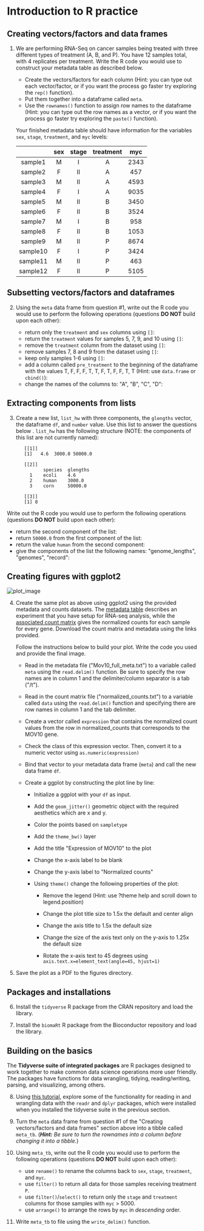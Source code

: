 # Introduction to R practice

## Creating vectors/factors and data frames

1. We are performing RNA-Seq on cancer samples being treated with three different types of treatment (A, B, and P). You have 12 samples total, with 4 replicates per treatment. Write the R code you would use to construct your metadata table as described below.  
     - Create the vectors/factors for each column (Hint: you can type out each vector/factor, or if you want the process go faster try exploring the `rep()` function).
     - Put them together into a dataframe called `meta`.
     - Use the `rownames()` function to assign row names to the dataframe (Hint: you can type out the row names as a vector, or if you want the process go faster try exploring the `paste()` function).

     Your finished metadata table should have information for the variables `sex`, `stage`, `treatment`, and `myc` levels: 

     | |sex	| stage	| treatment	| myc |
     |:--:|:--: | :--:	| :------:	| :--: |
     |sample1|	M	|I	|A	|2343|
     |sample2|	F	|II	|A	|457|
     |sample3	|M	|II	|A	|4593|
     |sample4	|F	|I	|A	|9035|
     |sample5|	M	|II	|B	|3450|
     |sample6|	F|	II|	B|	3524|
     |sample7|	M|	I|	B|	958|
     |sample8|	F|	II|	B|	1053|
     |sample9|	M|	II|	P|	8674|
     |sample10	|F|	I	|P	|3424|
     |sample11|	M	|II	|P	|463|
     |sample12|	F|	II|	P|	5105|

 
## Subsetting vectors/factors and dataframes

2. Using the `meta` data frame from question #1, write out the R code you would use to perform the following operations (questions **DO NOT** build upon each other):

     - return only the `treatment` and `sex` columns using `[]`:
     - return the `treatment` values for samples 5, 7, 9, and 10 using `[]`:
     - remove the `treatment` column from the dataset using `[]`:
     - remove samples 7, 8 and 9 from the dataset using `[]`:
     - keep only samples 1-6 using `[]`:
     - add a column called `pre_treatment` to the beginning of the dataframe with the values T, F, F, F, T, T, F, T, F, F, T, T (Hint: use `data.frame` or `cbind()`): 
     - change the names of the columns to: "A", "B", "C", "D":
 
## Extracting components from lists
3. Create a new list, `list_hw` with three components, the `glengths` vector, the dataframe `df`, and `number` value. Use this list to answer the questions below . `list_hw` has the following structure (NOTE: the components of this list are not currently named):

          [[1]]
          [1]   4.6  3000.0 50000.0 

          [[2]]
                 species  glengths 
            1    ecoli    4.6
            2    human    3000.0
            3    corn     50000.0

          [[3]]
          [1] 8

Write out the R code you would use to perform the following operations (questions **DO NOT** build upon each other):
 - return the second component of the list:
 - return `50000.0` from the first component of the list:
 - return the value `human` from the second component: 
 - give the components of the list the following names: "genome_lengths", "genomes", "record":
   
## Creating figures with ggplot2

![plot_image](https://hbctraining.github.io/Intro-to-R-flipped/homework/plotcounts.png)

4. Create the same plot as above using ggplot2 using the provided metadata and counts datasets. The [metadata table](https://github.com/hbc/Intro-to-R-2-day/raw/master/data/Mov10_full_meta.txt) describes an experiment that you have setup for RNA-seq analysis, while the [associated count matrix](https://github.com/hbc/Intro-to-R-2-day/raw/master/data/normalized_counts.txt) gives the normalized counts for each sample for every gene. Download the count matrix and metadata using the links provided.

     Follow the instructions below to build your plot. Write the code you used and provide the final image.

     - Read in the metadata file ("Mov10_full_meta.txt") to a variable called `meta` using the `read.delim()` function. Be sure to specify the row names are in column 1 and the delimiter/column separator is a tab ("/t").

     - Read in the count matrix file ("normalized_counts.txt") to a variable called `data` using the `read.delim()` function and specifying there are row names in column 1 and the tab delimiter.

     - Create a vector called `expression` that contains the normalized count values from the row in normalized_counts that corresponds to the MOV10 gene.  

     - Check the class of this expression vector. Then, convert it to a numeric vector using `as.numeric(expression)`

     - Bind that vector to your metadata data frame (`meta`) and call the new data frame `df`. 

     - Create a ggplot by constructing the plot line by line:
     
          - Initialize a  ggplot with your `df` as input.

          - Add the `geom_jitter()` geometric object with the required aesthetics which are x and y.

          - Color the points based on `sampletype`

          - Add the `theme_bw()` layer 

          - Add the title "Expression of MOV10" to the plot

          - Change the x-axis label to be blank

          - Change the y-axis label to "Normalized counts"

          - Using `theme()` change the following properties of the plot:

               - Remove the legend (Hint: use ?theme help and scroll down to legend.position)

               - Change the plot title size to 1.5x the default and center align

               - Change the axis title to 1.5x the default size

               - Change the size of the axis text only on the y-axis to 1.25x the default size
               
               - Rotate the x-axis text to 45 degrees using `axis.text.x=element_text(angle=45, hjust=1)`

5. Save the plot as a PDF to the figures directory.

## Packages and installations

6. Install the `tidyverse` R package from the CRAN repository and load the library. 

7. Install the `biomaRt` R package from the Bioconductor repository and load the library.

## Building on the basics

The **Tidyverse suite of integrated packages** are R packages designed to work together to make common data science operations more user friendly. The packages have functions for data wrangling, tidying, reading/writing, parsing, and visualizing, among others. 

8. Using [this tutorial](https://hbctraining.github.io/Training-modules/Tidyverse_ggplot2/lessons/intro_tidyverse.html), explore some of the functionality for reading in and wrangling data with the `readr` and `dplyr` packages, which were installed when you installed the tidyverse suite in the previous section.

9. Turn the `meta` data frame from question #1 of the "Creating vectors/factors and data frames" section above into a tibble called `meta_tb`. (_**Hint:** Be sure to turn the rownames into a column before changing it into a tibble._)

10. Using `meta_tb`, write out the R code you would use to perform the following operations (questions **DO NOT** build upon each other):

     - use `rename()` to rename the columns back to `sex`, `stage`, `treatment`, and `myc`.
     - use `filter()` to return all data for those samples receiving treatment `P`.
     - use `filter()`/`select()` to return only the `stage` and `treatment` columns for those samples with `myc` > 5000.
     - use `arrange()` to arrange the rows by `myc` in *descending* order.
     
11. Write `meta_tb` to file using the `write_delim()` function.
